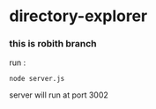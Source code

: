 # directory-explorer

### this is robith branch

run :
```
node server.js
```

server will run at port 3002